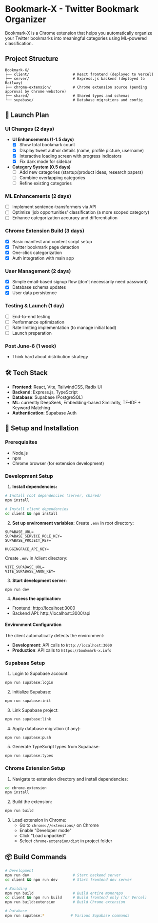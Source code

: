 # Bookmark-X - Twitter Bookmark Organizer

Bookmark-X is a Chrome extension that helps you automatically organize your Twitter bookmarks into meaningful categories using ML-powered classification.

## Project Structure

```
Bookmark-X/
├── client/                    # React frontend (deployed to Vercel)
├── server/                    # Express.js backend (deployed to Railway)
├── chrome-extension/          # Chrome extension source (pending approval by Chrome webstore)
├── shared/                    # Shared types and schemas
└── supabase/                  # Database migrations and config
```

## 🚀 Launch Plan

### UI Changes (2 days)
- **UI Enhancements (1-1.5 days)**
  - [x] Show total bookmark count
  - [x] Display tweet author details (name, profile picture, username)
  - [x] Interactive loading screen with progress indicators
  - [x] Fix dark mode for sidebar
  
- **Category System (0.5 days)**
  - [ ] Add new categories (startup/product ideas, research papers)
  - [ ] Combine overlapping categories
  - [ ] Refine existing categories

### ML Enhancements (2 days)
- [ ] Implement sentence-transformers via API
- [ ] Optimize 'job opportunities' classification (a more scoped category)
- [ ] Enhance categorization accuracy and differentiation

### Chrome Extension Build (3 days)
- [x] Basic manifest and content script setup
- [x] Twitter bookmark page detection
- [x] One-click categorization
- [x] Auth integration with main app

### User Management (2 days)
- [x] Simple email-based signup flow (don't necessarily need password)
- [x] Database schema updates
- [x] User data persistence

### Testing & Launch (1 day)
- [ ] End-to-end testing
- [ ] Performance optimization
- [ ] Rate limiting implementation (to manage initial load)
- [ ] Launch preparation

### Post June-6 (1 week)
- Think hard about distribution strategy

## 🛠️ Tech Stack

- **Frontend**: React, Vite, TailwindCSS, Radix UI
- **Backend**: Express.js, TypeScript
- **Database**: Supabase (PostgreSQL)
- **ML**: currently DeepSeek, Embedding-based Similarity, TF-IDF + Keyword Matching
- **Authentication**: Supabase Auth

## 🔧 Setup and Installation

### Prerequisites

- Node.js
- npm
- Chrome browser (for extension development)

### Development Setup

1. **Install dependencies:**
```bash
# Install root dependencies (server, shared)
npm install

# Install client dependencies
cd client && npm install
```

2. **Set up environment variables:**
Create `.env` in root directory:
```
SUPABASE_URL=
SUPABASE_SERVICE_ROLE_KEY=
SUPABASE_PROJECT_REF=

HUGGINGFACE_API_KEY=
```

Create `.env` in /client directory:
```
VITE_SUPABASE_URL=
VITE_SUPABASE_ANON_KEY=
```

3. **Start development server:**
```bash
npm run dev
```

4. **Access the application:**
- Frontend: http://localhost:3000
- Backend API: http://localhost:3000/api

#### Environment Configuration
The client automatically detects the environment:
- **Development**: API calls to `http://localhost:3000`
- **Production**: API calls to `https://bookmark-x.info`

### Supabase Setup

1. Login to Supabase account:
```bash
npm run supabase:login
```

2. Initialize Supabase:
```bash
npm run supabase:init
```

3. Link Supabase project:
```bash
npm run supabase:link
```

4. Apply database migration (if any):
```bash
npm run supabase:push
```

5. Generate TypeScript types from Supabase:
```bash
npm run supabase:types
```

### Chrome Extension Setup

1. Navigate to extension directory and install dependencies:
```bash
cd chrome-extension
npm install
```

2. Build the extension:
```bash
npm run build
```

3. Load extension in Chrome:
   - Go to `chrome://extensions/` on Chrome
   - Enable "Developer mode"
   - Click "Load unpacked"
   - Select `chrome-extension/dist` in project folder

## 📦 Build Commands

```bash
# Development
npm run dev                    # Start backend server
cd client && npm run dev       # Start frontend dev server

# Building
npm run build                  # Build entire monorepo
cd client && npm run build     # Build frontend only (for Vercel)
npm run build:extension        # Build Chrome extension

# Database
npm run supabase:*            # Various Supabase commands
```
